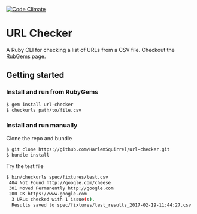 [![Code Climate](https://codeclimate.com/github/HarlemSquirrel/url-checker/badges/gpa.svg)](https://codeclimate.com/github/HarlemSquirrel/url-checker)

# URL Checker

A Ruby CLI for checking a list of URLs from a CSV file. Checkout the [RubGems page](https://rubygems.org/gems/url-checker). 

## Getting started

### Install and run from RubyGems

```sh
$ gem install url-checker
$ checkurls path/to/file.csv
```

### Install and run manually

Clone the repo and bundle

```sh
$ git clone https://github.com/HarlemSquirrel/url-checker.git
$ bundle install
```

Try the test file

```sh
$ bin/checkurls spec/fixtures/test.csv
 404 Not Found http://google.com/cheese
 301 Moved Permanently http://google.com
 200 OK https://www.google.com
  3 URLs checked with 1 issue(s).
  Results saved to spec/fixtures/test_results_2017-02-19-11:44:27.csv
```
